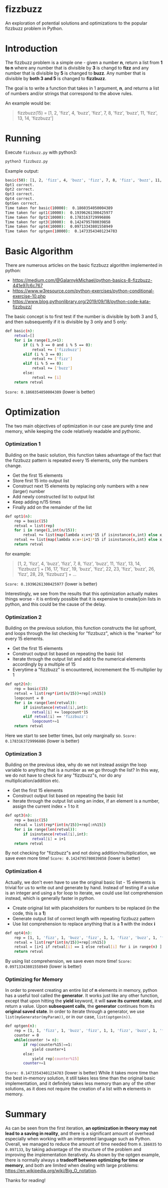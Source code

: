 # fizzbuzz
An exploration of potential solutions and optimizations to the popular fizzbuzz problem in Python.

# Introduction
The fizzbuzz problem is a simple one - given a number **n**, return a list from **1 to n** where any number that is divisible by **3** is changd to **fizz** and any number that is divisible by **5** is changed to **buzz**. Any number that is divisible by **both 3 and 5** is changed to **fizzbuzz**.

The goal is to write a function that takes in 1 argument, **n**, and returns a list of numbers and/or strings that correspond to the above rules.

An example would be:
>fizzbuzz(15) = [1, 2, 'fizz', 4, 'buzz', 'fizz', 7, 8, 'fizz', 'buzz', 11, 'fizz', 13, 14, 'fizzbuzz']

# Running
Execute ```fizzbuzz.py``` with python3:
```sh
python3 fizzbuzz.py
```
Example output:
```sh
basic(50): [1, 2, 'fizz', 4, 'buzz', 'fizz', 7, 8, 'fizz', 'buzz', 11, 'fizz', 13, 14, 'fizzbuzz', 16, 17, 'fizz', 19, 'buzz', 'fizz', 22, 23, 'fizz', 'buzz', 26, 'fizz', 28, 29, 'fizzbuzz', 31, 32, 'fizz', 34, 'buzz', 'fizz', 37, 38, 'fizz', 'buzz', 41, 'fizz', 43, 44, 'fizzbuzz', 46, 47, 'fizz', 49, 'buzz']
Opt1 correct.
Opt2 correct.
Opt3 correct.
Opt4 correct.
OptGen correct.
Time taken for basic(10000):  0.1860354050004389
Time taken for opt1(10000):  0.19396261300425977
Time taken for Opt2(10000):  0.1783163729996886
Time taken for opt3(10000):  0.1424795780039858
Time taken for opt4(10000):  0.09713343801558949
Time taken for optgen(10000):  0.14733543401234783
```

# Basic Algorithm
There are numerous articles on the basic fizzbuzz algorithm implemented in python:
 - https://medium.com/@GalarnykMichael/python-basics-8-fizzbuzz-441e97c6c767
 - https://www.w3resource.com/python-exercises/python-conditional-exercise-10.php
 - https://www.blog.pythonlibrary.org/2019/09/18/python-code-kata-fizzbuzz/

The basic concept is to first test if the number is divisible by both 3 and 5, and then subsequently if it is divisible by 3 only and 5 only:
```sh
def basic(n):
    retval=[]
    for i in range(1,n+1):
        if (i % 3 == 0 and i % 5 == 0):
            retval += ['fizzbuzz']
        elif (i % 3 == 0):
            retval += ['fizz']
        elif (i % 5 == 0):
            retval += ['buzz']
        else:
            retval += [i]
    return retval
```
```Score: 0.1860354050004389``` (lower is better)

# Optimization
The two main objectives of optimization in our case are purely time and memory, while keeping the code relatively readable and pythonic.
### Optimization 1
Building on the basic solution, this function takes advantage of the fact that the fizzbuzz pattern is repeated every 15 elements, only the numbers change.
- Get the first 15 elements
- Store first 15 into output list
- Construct next 15 elements by replacing only numbers with a new (larger) number
- Add newly constructed list to output list
- Keep adding n/15 times
- Finally add on the remainder of the list
```sh
def opt1(n):
    rep = basic(15)
    retval = list(rep)
    for i in range(1,int(n/15)):
        retval += list(map(lambda x:x+i*15 if isinstance(x,int) else x,rep))
    retval += list(map(lambda x:x+(i+1)*15 if isinstance(x,int) else x,rep[:n%15]))
    return retval
```
for example:
>[1, 2, 'fizz', 4, 'buzz', 'fizz', 7, 8, 'fizz', 'buzz', 11, 'fizz', 13, 14, 'fizzbuzz'] +
>[16, 17, 'fizz', 19, 'buzz', 'fizz', 22, 23, 'fizz', 'buzz', 26, 'fizz', 28, 29, 'fizzbuzz'] + ...

```Score: 0.19396261300425977``` (lower is better)

Interestingly, we see from the results that this optimization actually makes things worse - it is entirely possible that it is expensive to create/join lists in python, and this could be the cause of the delay.
### Optimization 2
Building on the previous solution, this function constructs the list upfront, and loops through the list checking for "fizzbuzz", which is the "marker" for every 15 elements.
- Get the first 15 elements
- Construct output list based on repeating the basic list
- Iterate through the output list and add to the numerical elements accordingly by a multiple of 15
- Everytime a "fizzbuzz" is encountered, incremement the 15-multiplier by 1
```sh
def opt2(n):
    rep = basic(15)
    retval = list(rep*(int(n/15))+rep[:n%15])
    loopcount = 0
    for i in range(len(retval)):
        if isinstance(retval[i],int):
            retval[i] += loopcount*15
        elif retval[i] == 'fizzbuzz':
            loopcount+=1
    return retval
```
Here we start to see better times, but only marginally so.
```Score: 0.1783163729996886``` (lower is better)
### Optimization 3
Building on the previous idea, why do we not instead assign the loop variable to anything that is a number as we go through the list? In this way, we do not have to check for any "fizzbuzz"s, nor do any multiplication/addition etc.
- Get the first 15 elements
- Construct output list based on repeating the basic list
- Iterate through the output list using an index, if an element is a number, assign the current index + 1 to it
```sh
def opt3(n):
    rep = basic(15)
    retval = list(rep*(int(n/15))+rep[:n%15])
    for i in range(len(retval)):
        if isinstance(retval[i],int):
            retval[i] = i+1
    return retval
```
By not checking for "fizzbuzz"s and not doing addition/multiplication, we save even more time!
```Score: 0.1424795780039858``` (lower is better)
### Optimization 4
Actually, we don't even have to use the original basic list - 15 elements is trivial for us to write out and generate by hand. Instead of testing if a value is an integer and using a for loop to iterate, we could use list comprehension instead, which is generally faster in python.
- Create original list with placeholders for numbers to be replaced (in the code, this is a **1**)
- Generate output list of correct length with repeating fizzbuzz pattern
- Use list comprehension to replace anything that is a **1** with the index **i**
```sh
def opt4(n):
    rep = [1, 1, 'fizz', 1, 'buzz', 'fizz', 1, 1, 'fizz', 'buzz', 1, 'fizz', 1, 1, 'fizzbuzz']
    retval = list(rep*(int(n/15))+rep[:n%15])
    retval = [i+1 if retval[i] == 1 else retval[i] for i in range(n) ]
    return retval
```
By using list comprehension, we save even more time!
```Score: 0.09713343801558949``` (lower is better)

### Optimizing for Memory
In order to prevent creating an entire list of **n** elements in memory, python has a useful tool called the **generator**. It works just like any other function, except that upon hitting the **yield** keyword, it will **save its current state**, and return a value. Upon **subsequent calls**, the **generator** continues from its **original saved state**.
In order to iterate through a generator, we use ```list(myGenerator(myParam))```, or in our case, ```list(optgen(n))```.
```sh
def optgen(n):
    rep = [1, 1, 'fizz', 1, 'buzz', 'fizz', 1, 1, 'fizz', 'buzz', 1, 'fizz', 1, 1, 'fizzbuzz']
    counter = 0
    while(counter != n):
        if rep[counter%15]==1:
            yield counter+1
        else:
            yield rep[counter%15]
        counter+=1
```
```Score: 0.14733543401234783``` (lower is better)
While it takes more time than the best in-memory solution, it still takes less time than the original basic implementation, and it definitely takes less memory than any of the other solutions, as it does not require the creation of a list with **n** elements in memory.

# Summary
As can be seen from the first iteration, **an optimization in theory may not lead to a saving in reality**, and there is a significant amount of overhead especially when working with an interpreted language such as Python. Overall, we managed to reduce the amount of time needed from ```0.186035``` to ```0.097133```, by taking advantage of the structure of the problem and improving the implementation iteratively. As shown by the optgen example, there is normally always a **tradeoff between optimizing for time or memory**, and both are limited when dealing with large problems: https://en.wikipedia.org/wiki/Big_O_notation.

Thanks for reading!

